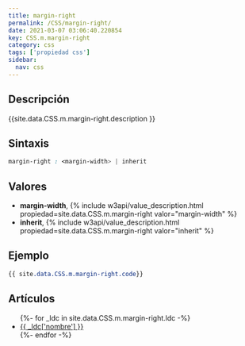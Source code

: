 ```yaml
---
title: margin-right
permalink: /CSS/margin-right/
date: 2021-03-07 03:06:40.220854
key: CSS.m.margin-right
category: css
tags: ['propiedad css']
sidebar: 
  nav: css
---
```


## Descripción
{{site.data.CSS.m.margin-right.description }}

## Sintaxis
~~~css
margin-right : <margin-width> | inherit
~~~

## Valores
* **margin-width**,  {% include w3api/value_description.html propiedad=site.data.CSS.m.margin-right valor="margin-width" %}
* **inherit**,  {% include w3api/value_description.html propiedad=site.data.CSS.m.margin-right valor="inherit" %}

## Ejemplo
~~~css
{{ site.data.CSS.m.margin-right.code}}
~~~

## Artículos
<ul>
{%- for _ldc in site.data.CSS.m.margin-right.ldc -%}
   <li>
       <a href="{{_ldc['url'] }}">{{ _ldc['nombre'] }}</a>
   </li>
{%- endfor -%}
</ul>
